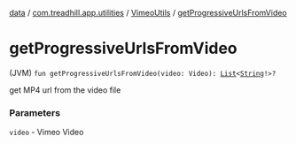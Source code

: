 [data](../../index.md) / [com.treadhill.app.utilities](../index.md) / [VimeoUtils](index.md) / [getProgressiveUrlsFromVideo](./get-progressive-urls-from-video.md)

# getProgressiveUrlsFromVideo

(JVM) `fun getProgressiveUrlsFromVideo(video: Video): `[`List`](https://kotlinlang.org/api/latest/jvm/stdlib/kotlin.collections/-list/index.html)`<`[`String`](https://kotlinlang.org/api/latest/jvm/stdlib/kotlin/-string/index.html)`!>?`

get MP4 url from the video file

### Parameters

`video` - Vimeo Video